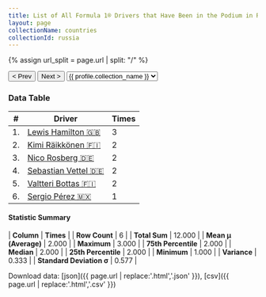 ```yaml
---
title: List of All Formula 1® Drivers that Have Been in the Podium in Russia by Number of Times
layout: page
collectionName: countries
collectionId: russia
---
```


{% assign url_split = page.url | split: "/" %}
<div id="collection-navigation">
<button onclick="selector.options[selector.selectedIndex-1].value && (window.location = selector.options[selector.selectedIndex-1].value);">&lt; Prev</button>
<button onclick="selector.options[selector.selectedIndex+1].value && (window.location = selector.options[selector.selectedIndex+1].value);">Next &gt;</button>
<select id="selector" onchange="this.options[this.selectedIndex].value && (window.location = this.options[this.selectedIndex].value);">
  {% for collectionId in site.data[page.collectionName].refs %}
    {% if collectionId == page.collectionId %}
      {% assign selected = "selected" %}
    {% else %}
      {% assign selected = "" %}
    {% endif %}
    {% assign profile = site.data[page.collectionName][collectionId].profile %}
    <option value="/f1/{{ page.collectionName }}/{{ collectionId }}/{{ url_split[4] }}" {{ selected }}>{{ profile.collection_name }}</option>
  {% endfor %}
</select>
</div>

<canvas id="chart" width="400" height="180"></canvas>
<script>
var data = {
  "labels" : [
    "Lewis Hamilton",
    "Kimi Räikkönen",
    "Nico Rosberg",
    "Sebastian Vettel",
    "Valtteri Bottas",
    "Sergio Pérez"
  ],
  "datasets" : [
    {
      "label" : "Times",
      "data" : [
        3,
        2,
        2,
        2,
        2,
        1
      ],
      "borderColor" : [
        "#1D181E",
        "#1D181E",
        "#1D181E",
        "#1D181E",
        "#1D181E",
        "#1D181E"
      ],
      "borderWidth" : 1,
      "backgroundColor" : [
        "#9C8E8D",
        "#9C8E8D",
        "#9C8E8D",
        "#9C8E8D",
        "#9C8E8D",
        "#9C8E8D"
      ]
    }
  ]
};
var options = {
  legend: {
    display: false
  },
  scales: {
    xAxes: [{
      ticks: {
        beginAtZero: true,
        maxRotation: 180,
        display: window.innerWidth > 800
      }
    }],
    yAxes: [{
      ticks: {
        beginAtZero: true
      }
    }]
  },
  onResize: function(chart, size) {
    chart.options.scales.xAxes[0].ticks.display = size.width > 800;
  }
};
var chart = new Chart("chart", {
    data: data,
    type: 'bar',
    options: options
});
</script>



### Data Table

| # | Driver | Times |
|--|--|--|
| 1. | [Lewis Hamilton 🇬🇧](/f1/drivers/hamilton) | 3 |
| 2. | [Kimi Räikkönen 🇫🇮](/f1/drivers/raikkonen) | 2 |
| 3. | [Nico Rosberg 🇩🇪](/f1/drivers/rosberg) | 2 |
| 4. | [Sebastian Vettel 🇩🇪](/f1/drivers/vettel) | 2 |
| 5. | [Valtteri Bottas 🇫🇮](/f1/drivers/bottas) | 2 |
| 6. | [Sergio Pérez 🇲🇽](/f1/drivers/perez) | 1 |

#### Statistic Summary

| **Column** | **Times** |
| **Row Count** | 6 |
| **Total Sum** | 12.000 |
| **Mean μ (Average)** | 2.000 |
| **Maximum** | 3.000 |
| **75th Percentile** | 2.000 |
| **Median** | 2.000 |
| **25th Percentile** | 2.000 |
| **Minimum** | 1.000 |
| **Variance** | 0.333 |
| **Standard Deviation σ** | 0.577 |

Download data: [json]({{ page.url | replace:'.html','.json' }}), [csv]({{ page.url | replace:'.html','.csv' }})
